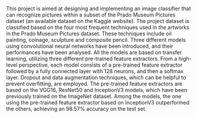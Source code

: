 This project is aimed at designing and implementing an image classifier that can recognize pictures
within a subset of the Prado Museum Pictures dataset (an available dataset on the Kaggle website).
The project dataset is classified based on the four most frequent techniques used in the artworks in the
Prado Museum Pictures dataset. These techniques include oil painting, coinage, sculpture and
composite pencil. Three different models using convolutional neural networks have been introduced,
and their performances have been analysed. All the models are based on transfer learning, utilizing
three different pre-trained feature extractors.
From a high-level perspective, each model consists of a pre-trained feature extractor followed by a
fully connected layer with 128 neurons, and then a softmax layer. Dropout and data augmentation
techniques, which can be helpful to prevent overfitting, are employed. The pre-trained feature
extractors are based on the VGG16, ResNet50 and InceptionV3 models, which have been previously
trained on the ImageNet dataset. Among the models, the one using the pre-trained feature extractor
based on InceptionV3 outperformed the others, achieving an 98.57% accuracy on the test set.
